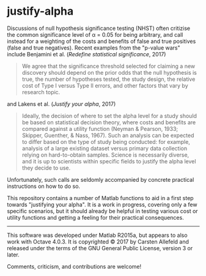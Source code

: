 # justify-alpha

Discussions of null hypothesis significance testing (NHST) often critizise the common significance level of α = 0.05 for being arbitrary, and call instead for a weighting of the costs and benefits of false and true positives (false and true negatives). Recent examples from the "p-value wars" include Benjamini et al. (*Redefine statistical significance*, 2017)

> We agree that the significance threshold selected for claiming a new discovery should depend on the prior odds that the null hypothesis is true, the number of hypotheses tested, the study design, the relative cost of Type I versus Type II errors, and other factors that vary by research topic.

and Lakens et al. (*Justify your alpha*, 2017)

> Ideally, the decision of where to set the alpha level for a study should be based on statistical decision theory, where costs and benefits are compared against a utility function (Neyman & Pearson, 1933; Skipper, Guenther, & Nass, 1967). Such an analysis can be expected to differ based on the type of study being conducted: for example, analysis of a large existing dataset versus primary data collection relying on hard-to-obtain samples. Science is necessarily diverse, and it is up to scientists within specific fields to justify the alpha level they decide to use.

Unfortunately, such calls are seldomly accompanied by concrete practical instructions on how to do so.

This repository contains a number of Matlab functions to aid in a first step towards "justifying your alpha". It is a work in progress, covering only a few specific scenarios, but it should already be helpful in testing various cost or utility functions and getting a feeling for their practical consequences.

***

This software was developed under Matlab R2015a, but appears to also work with Octave 4.0.3. It is copyrighted © 2017 by Carsten Allefeld and
released under the terms of the GNU General Public License, version 3 or later.

Comments, criticism, and contributions are welcome!

